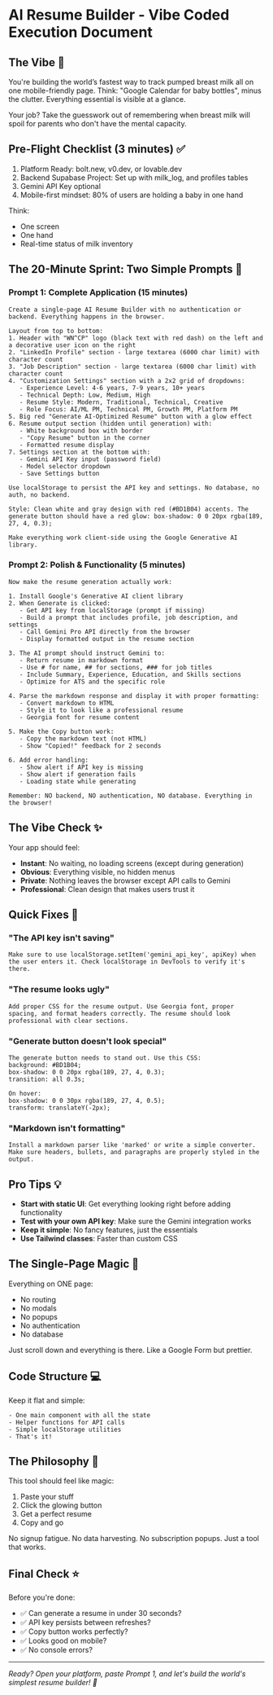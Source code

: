 # AI Resume Builder - Vibe Coded Execution Document

## The Vibe 🚀

You're building the world’s fastest way to track pumped breast milk all on one mobile-friendly page. Think: "Google Calendar for baby bottles", minus the clutter. Everything essential is visible at a glance.

Your job?
Take the guesswork out of remembering when breast milk will spoil for parents who don't have the mental capacity. 

## Pre-Flight Checklist (3 minutes) ✅

1. Platform Ready: bolt.new, v0.dev, or lovable.dev
2. Backend Supabase Project: Set up with milk_log, and profiles tables
3. Gemini API Key optional
4. Mobile-first mindset: 80% of users are holding a baby in one hand

Think:
- One screen
- One hand
- Real-time status of milk inventory

## The 20-Minute Sprint: Two Simple Prompts 🎯

### Prompt 1: Complete Application (15 minutes)

```
Create a single-page AI Resume Builder with no authentication or backend. Everything happens in the browser.

Layout from top to bottom:
1. Header with "WN^CP" logo (black text with red dash) on the left and a decorative user icon on the right
2. "LinkedIn Profile" section - large textarea (6000 char limit) with character count
3. "Job Description" section - large textarea (6000 char limit) with character count  
4. "Customization Settings" section with a 2x2 grid of dropdowns:
   - Experience Level: 4-6 years, 7-9 years, 10+ years
   - Technical Depth: Low, Medium, High
   - Resume Style: Modern, Traditional, Technical, Creative
   - Role Focus: AI/ML PM, Technical PM, Growth PM, Platform PM
5. Big red "Generate AI-Optimized Resume" button with a glow effect
6. Resume output section (hidden until generation) with:
   - White background box with border
   - "Copy Resume" button in the corner
   - Formatted resume display
7. Settings section at the bottom with:
   - Gemini API Key input (password field)
   - Model selector dropdown
   - Save Settings button

Use localStorage to persist the API key and settings. No database, no auth, no backend.

Style: Clean white and gray design with red (#BD1B04) accents. The generate button should have a red glow: box-shadow: 0 0 20px rgba(189, 27, 4, 0.3);

Make everything work client-side using the Google Generative AI library.
```

### Prompt 2: Polish & Functionality (5 minutes)

```
Now make the resume generation actually work:

1. Install Google's Generative AI client library
2. When Generate is clicked:
   - Get API key from localStorage (prompt if missing)
   - Build a prompt that includes profile, job description, and settings
   - Call Gemini Pro API directly from the browser
   - Display formatted output in the resume section

3. The AI prompt should instruct Gemini to:
   - Return resume in markdown format
   - Use # for name, ## for sections, ### for job titles
   - Include Summary, Experience, Education, and Skills sections
   - Optimize for ATS and the specific role

4. Parse the markdown response and display it with proper formatting:
   - Convert markdown to HTML
   - Style it to look like a professional resume
   - Georgia font for resume content

5. Make the Copy button work:
   - Copy the markdown text (not HTML)
   - Show "Copied!" feedback for 2 seconds

6. Add error handling:
   - Show alert if API key is missing
   - Show alert if generation fails
   - Loading state while generating

Remember: NO backend, NO authentication, NO database. Everything in the browser!
```

## The Vibe Check ✨

Your app should feel:
- **Instant**: No waiting, no loading screens (except during generation)
- **Obvious**: Everything visible, no hidden menus
- **Private**: Nothing leaves the browser except API calls to Gemini
- **Professional**: Clean design that makes users trust it

## Quick Fixes 🔧

### "The API key isn't saving"
```
Make sure to use localStorage.setItem('gemini_api_key', apiKey) when the user enters it. Check localStorage in DevTools to verify it's there.
```

### "The resume looks ugly"
```
Add proper CSS for the resume output. Use Georgia font, proper spacing, and format headers correctly. The resume should look professional with clear sections.
```

### "Generate button doesn't look special"
```
The generate button needs to stand out. Use this CSS:
background: #BD1B04;
box-shadow: 0 0 20px rgba(189, 27, 4, 0.3);
transition: all 0.3s;

On hover:
box-shadow: 0 0 30px rgba(189, 27, 4, 0.5);
transform: translateY(-2px);
```

### "Markdown isn't formatting"
```
Install a markdown parser like 'marked' or write a simple converter. Make sure headers, bullets, and paragraphs are properly styled in the output.
```

## Pro Tips 💡

- **Start with static UI**: Get everything looking right before adding functionality
- **Test with your own API key**: Make sure the Gemini integration works
- **Keep it simple**: No fancy features, just the essentials
- **Use Tailwind classes**: Faster than custom CSS

## The Single-Page Magic 🎨

Everything on ONE page:
- No routing
- No modals
- No popups
- No authentication
- No database

Just scroll down and everything is there. Like a Google Form but prettier.

## Code Structure 💻

Keep it flat and simple:
```
- One main component with all the state
- Helper functions for API calls
- Simple localStorage utilities
- That's it!
```

## The Philosophy 🌟

This tool should feel like magic:
1. Paste your stuff
2. Click the glowing button
3. Get a perfect resume
4. Copy and go

No signup fatigue. No data harvesting. No subscription popups. Just a tool that works.

## Final Check ⭐

Before you're done:
- ✅ Can generate a resume in under 30 seconds?
- ✅ API key persists between refreshes?
- ✅ Copy button works perfectly?
- ✅ Looks good on mobile?
- ✅ No console errors?

---

*Ready? Open your platform, paste Prompt 1, and let's build the world's simplest resume builder! 🚀*
